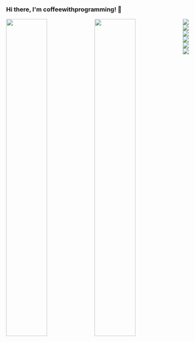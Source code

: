 ### Hi there, I'm coffeewithprogramming! 👋

<img align = "left" width = "47%" src="https://github-readme-stats.vercel.app/api?username=coffeewithprogramming&show_icons=true&theme=dark#gh-dark-mode-only
" />

<img align = "left" width = "47%" src = "https://github-readme-stats.vercel.app/api/top-langs/?username=coffeewithprogramming&layout=compact" />


<img src = "https://img.shields.io/badge/html5-%23E34F26.svg?style=for-the-badge&logo=html5&logoColor=white" />
<img src = "https://img.shields.io/badge/css3-%231572B6.svg?style=for-the-badge&logo=css3&logoColor=white" />
<img src = "https://img.shields.io/badge/javascript-%23323330.svg?style=for-the-badge&logo=javascript&logoColor=%23F7DF1E" />
<img src = "https://img.shields.io/badge/react-%2320232a.svg?style=for-the-badge&logo=react&logoColor=%2361DAFB" />
<img src = "https://img.shields.io/badge/figma-%23F24E1E.svg?style=for-the-badge&logo=figma&logoColor=white" />
<img src = "https://img.shields.io/badge/c++-%2300599C.svg?style=for-the-badge&logo=c%2B%2B&logoColor=white" />

